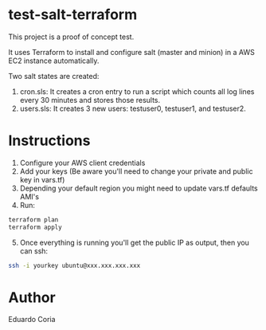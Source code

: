 # test-salt-terraform

This project is a proof of concept test.

It uses Terraform to install and configure salt (master and minion) in a AWS EC2 instance automatically.

Two salt states are created:

1. cron.sls: It creates a cron entry to run a script which counts all log lines every 30 minutes and stores those results.
2. users.sls: It creates 3 new users: testuser0, testuser1, and testuser2.
 
# Instructions

1. Configure your AWS client credentials
2. Add your keys (Be aware you'll need to change your private and public key in vars.tf)
3. Depending your default region you might need to update vars.tf defaults AMI's
4. Run:
```bash
terraform plan
terraform apply
```
5. Once everything is running you'll get the public IP as output, then you can ssh:
```bash
ssh -i yourkey ubuntu@xxx.xxx.xxx.xxx
```

# Author

Eduardo Coria

